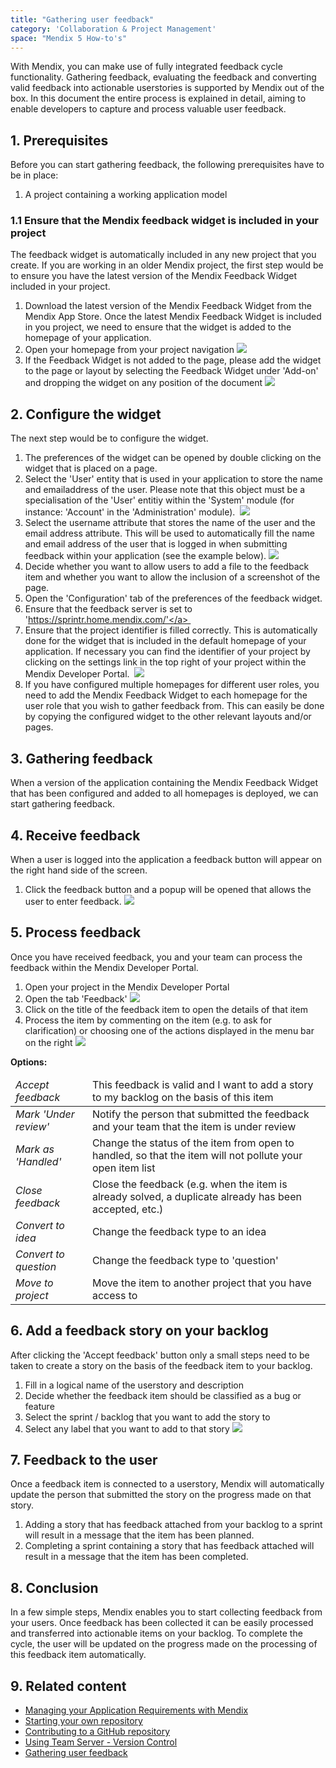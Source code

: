 ```yaml
---
title: "Gathering user feedback"
category: 'Collaboration & Project Management'
space: "Mendix 5 How-to's"
---
```


With Mendix, you can make use of fully integrated feedback cycle functionality. Gathering feedback, evaluating the feedback and converting valid feedback into actionable userstories is supported by Mendix out of the box. In this document the entire process is explained in detail, aiming to enable developers to capture and process valuable user feedback.

## 1\. Prerequisites

Before you can start gathering feedback, the following prerequisites have to be in place:

1.  A project containing a working application model

### 1.1 Ensure that the Mendix feedback widget is included in your project

The feedback widget is automatically included in any new project that you create. If you are working in an older Mendix project, the first step would be to ensure you have the latest version of the Mendix Feedback Widget included in your project.

1.  Download the latest version of the Mendix Feedback Widget from the Mendix App Store.
    Once the latest Mendix Feedback Widget is included in you project, we need to ensure that the widget is added to the homepage of your application.
2.  Open your homepage from your project navigation
    ![](attachments/8783127/8946115.png)
3.  If the Feedback Widget is not added to the page, please add the widget to the page or layout by selecting the Feedback Widget under 'Add-on' and dropping the widget on any position of the document
    ![](attachments/8783127/8946416.png)

## 2\. Configure the widget

The next step would be to configure the widget.

1.  The preferences of the widget can be opened by double clicking on the widget that is placed on a page. 
2.  Select the 'User' entity that is used in your application to store the name and emailaddress of the user. Please note that this object must be a specialisation of the 'User' entitiy within the 'System' module (for instance: 'Account' in the 'Administration' module). 
    ![](attachments/8783127/8946417.png)
3.  Select the username attribute that stores the name of the user and the email address attribute. This will be used to automatically fill the name and email address of the user that is logged in when submitting feedback within your application (see the example below).
    ![](attachments/8783127/8946418.png)
4.  Decide whether you want to allow users to add a file to the feedback item and whether you want to allow the inclusion of a screenshot of the page. 
5.  Open the 'Configuration' tab of the preferences of the feedback widget.
6.  Ensure that the feedback server is set to '<a rel="nofollow">https://sprintr.home.mendix.com/'</a> 
7.  Ensure that the project identifier is filled correctly. This is automatically done for the widget that is included in the default homepage of your application. If necessary you can find the identifier of your project by clicking on the settings link in the top right of your project within the Mendix Developer Portal. 
    ![](attachments/8783127/8946422.png)
8.  If you have configured multiple homepages for different user roles, you need to add the Mendix Feedback Widget to each homepage for the user role that you wish to gather feedback from. This can easily be done by copying the configured widget to the other relevant layouts and/or pages.

## 3\. Gathering feedback

When a version of the application containing the Mendix Feedback Widget that has been configured and added to all homepages is deployed, we can start gathering feedback. 

## 4\. Receive feedback

When a user is logged into the application a feedback button will appear on the right hand side of the screen.

1.  Click the feedback button and a popup will be opened that allows the user to enter feedback.
    ![](attachments/8783127/8946418.png)

## 5\. Process feedback

Once you have received feedback, you and your team can process the feedback within the Mendix Developer Portal. 

1.  Open your project in the Mendix Developer Portal
2.  Open the tab 'Feedback'
    ![](attachments/8783127/8946426.png)
3.  Click on the title of the feedback item to open the details of that item
4.  Process the item by commenting on the item (e.g. to ask for clarification) or choosing one of the actions displayed in the menu bar on the right
    ![](attachments/8783127/8946431.png)

**Options:**

<table><thead><tr><td class="confluenceTd"><em><em>Accep</em>t feedback</em></td><td class="confluenceTd">This feedback is valid and I want to add a story to my backlog on the basis of this item</td></tr></thead><tbody><tr><td class="confluenceTd"><em>Mark 'Under review'</em></td><td class="confluenceTd">Notify the person that submitted the feedback and your team that the item is under review</td></tr><tr><td class="confluenceTd"><em>Mark as 'Handled'</em></td><td class="confluenceTd"><span>Change the status of the item from open to handled, so that the item will not pollute your open item list</span></td></tr><tr><td class="confluenceTd"><em>Close feedback</em></td><td class="confluenceTd">Close the feedback (e.g. when the item is already solved, a duplicate already has been accepted, etc.)</td></tr><tr><td class="confluenceTd"><em>Convert to idea</em></td><td class="confluenceTd">Change the feedback type to an idea</td></tr><tr><td class="confluenceTd"><em>Convert to question</em></td><td class="confluenceTd">Change the feedback type to 'question'</td></tr><tr><td class="confluenceTd"><em>Move to project</em></td><td class="confluenceTd">Move the item to another project that you have access to</td></tr></tbody></table>

## 6\. Add a feedback story on your backlog

After clicking the 'Accept feedback' button only a small steps need to be taken to create a story on the basis of the feedback item to your backlog. 

1.  Fill in a logical name of the userstory and description
2.  Decide whether the feedback item should be classified as a bug or feature
3.  Select the sprint / backlog that you want to add the story to
4.  Select any label that you want to add to that story
    ![](attachments/8783127/8946432.png)

## 7\. Feedback to the user

Once a feedback item is connected to a userstory, Mendix will automatically update the person that submitted the story on the progress made on that story. 

1.  Adding a story that has feedback attached from your backlog to a sprint will result in a message that the item has been planned.
2.  Completing a sprint containing a story that has feedback attached will result in a message that the item has been completed.

## 8\. Conclusion

In a few simple steps, Mendix enables you to start collecting feedback from your users. Once feedback has been collected it can be easily processed and transferred into actionable items on your backlog. To complete the cycle, the user will be updated on the progress made on the processing of this feedback item automatically.

## 9\. Related content

*   [Managing your Application Requirements with Mendix](Managing+your+Application+Requirements+with+Mendix)
*   [Starting your own repository](Starting+your+own+repository)
*   [Contributing to a GitHub repository](Contributing+to+a+GitHub+repository)
*   [Using Team Server - Version Control](Using+Team+Server+-+Version+Control)
*   [Gathering user feedback](Gathering+user+feedback)
